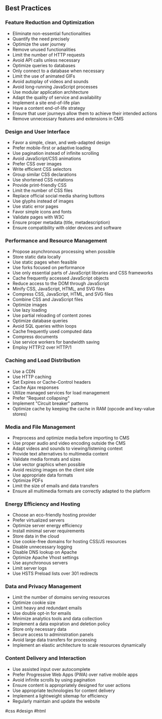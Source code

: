 
## Best Practices

### Feature Reduction and Optimization
- Eliminate non-essential functionalities
- Quantify the need precisely
- Optimize the user journey
- Remove unused functionalities
- Limit the number of HTTP requests
- Avoid API calls unless necessary
- Optimize queries to databases
- Only connect to a database when necessary
- Limit the use of animated GIFs
- Avoid autoplay of videos and sounds
- Avoid long-running JavaScript processes
- Use modular application architecture
- Adapt the quality of service and availability
- Implement a site end-of-life plan
- Have a content end-of-life strategy
- Ensure that user journeys allow them to achieve their intended actions
- Remove unnecessary features and extensions in CMS

### Design and User Interface
- Favor a simple, clean, and web-adapted design
- Prefer mobile-first or adaptive loading
- Use pagination instead of infinite scrolling
- Avoid JavaScript/CSS animations
- Prefer CSS over images
- Write efficient CSS selectors
- Group similar CSS declarations
- Use shortened CSS notations
- Provide print-friendly CSS
- Limit the number of CSS files
- Replace official social media sharing buttons
- Use glyphs instead of images
- Use static error pages
- Favor simple icons and fonts
- Validate pages with W3C
- Ensure proper metadata (title, metadescription)
- Ensure compatibility with older devices and software

### Performance and Resource Management
- Propose asynchronous processing when possible
- Store static data locally
- Use static pages when feasible
- Use forks focused on performance
- Use only essential parts of JavaScript libraries and CSS frameworks
- Cache frequently accessed JavaScript objects
- Reduce access to the DOM through JavaScript
- Minify CSS, JavaScript, HTML, and SVG files
- Compress CSS, JavaScript, HTML, and SVG files
- Combine CSS and JavaScript files
- Optimize images
- Use lazy loading
- Use partial reloading of content zones
- Optimize database queries
- Avoid SQL queries within loops
- Cache frequently used computed data
- Compress documents
- Use service workers for bandwidth saving
- Employ HTTP/2 over HTTP/1

### Caching and Load Distribution
- Use a CDN
- Use HTTP caching
- Set Expires or Cache-Control headers
- Cache Ajax responses
- Utilize managed services for load management
- Prefer "Request collapsing"
- Implement "Circuit breaker" patterns
- Optimize cache by keeping the cache in RAM (opcode and key-value stores)

### Media and File Management
- Preprocess and optimize media before importing to CMS
- Use proper audio and video encoding outside the CMS
- Adapt videos and sounds to viewing/listening context
- Provide text alternatives to multimedia content
- Validate media formats and sizes
- Use vector graphics when possible
- Avoid resizing images on the client side
- Use appropriate data formats
- Optimize PDFs
- Limit the size of emails and data transfers
- Ensure all multimedia formats are correctly adapted to the platform

### Energy Efficiency and Hosting
- Choose an eco-friendly hosting provider
- Prefer virtualized servers
- Optimize server energy efficiency
- Install minimal server requirements
- Store data in the cloud
- Use cookie-free domains for hosting CSS/JS resources
- Disable unnecessary logging
- Disable DNS lookup on Apache
- Optimize Apache Vhost settings
- Use asynchronous servers
- Limit server logs
- Use HSTS Preload lists over 301 redirects

### Data and Privacy Management
- Limit the number of domains serving resources
- Optimize cookie size
- Limit heavy and redundant emails
- Use double opt-in for emails
- Minimize analytics tools and data collection
- Implement a data expiration and deletion policy
- Store only necessary data
- Secure access to administration panels
- Avoid large data transfers for processing
- Implement an elastic architecture to scale resources dynamically

### Content Delivery and Interaction
- Use assisted input over autocomplete
- Prefer Progressive Web Apps (PWA) over native mobile apps
- Avoid infinite scrolls by using pagination
- Ensure content is appropriately designed for user actions
- Use appropriate technologies for content delivery
- Implement a lightweight sitemap for efficiency
- Regularly maintain and update the website

<!-- Keywords -->
#css #design #html
<!-- /Keywords -->
